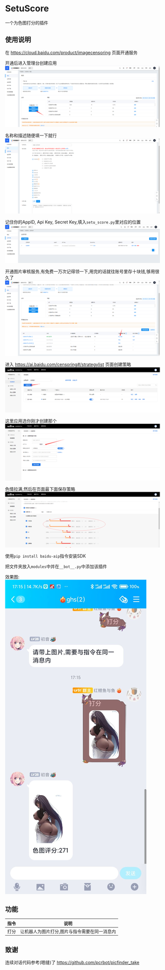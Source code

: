 # SetuScore
一个为色图打分的插件

## 使用说明

在 https://cloud.baidu.com/product/imagecensoring 页面开通服务

开通后进入管理台创建应用
![img](./img/img1.png)

名称和描述随便填一下就行
![img](./img/img2.png)

记住你的AppID, Api Key, Secret Key,填入`setu_score.py`里对应的位置
![img](./img/img3.png)

开通图片审核服务,有免费一万次记得领一下,用完的话就往账号里存十块钱,够用很久了
![img](./img/img7.png)

进入 https://ai.baidu.com/censoring#/strategylist 页面创建策略
![img](./img/img4.png)

这里应用选你刚才创建那个
![img](./img/img5.png)

色情拉满,然后在页面最下面保存策略
![img](./img/img6.png)


使用`pip install baidu-aip`指令安装SDK

把文件夹放入`modules`中并在`__bot__.py`中添加该插件

效果图:
![img](./img/img8.jpg)

## 功能
|指令|说明|
|-----|-----|
|打分|让机器人为图片打分,图片与指令需要在同一消息内|

## 致谢
连续对话代码参考(嗯缝)了 https://github.com/pcrbot/picfinder_take